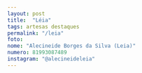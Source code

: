 ```yaml
---
layout: post
title:  "Léia"
tags: artesas destaques
permalink: "/leia"
foto: 
nome: "Alecineide Borges da Silva (Leia)"
numero: 81993087489
instagram: "@alecineideleia"
---
```



  
